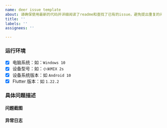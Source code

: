 ```yaml
---
name: deer issue template
about: 请确保使用最新的代码并详细阅读了readme和查找了已有的issue，避免提出重复的问题。
title: ''
labels: ''
assignees: ''

---
```


### 运行环境 ###

- [x] 电脑系统：如：`Windows 10`
- [x] 设备型号：如：`小米MIX 2s`
- [x] 设备系统版本：如 `Android 10`
- [x] Flutter 版本：如 `1.22.2`

### 具体问题描述 ###

#### 问题截图 ####

#### 异常日志 ####
